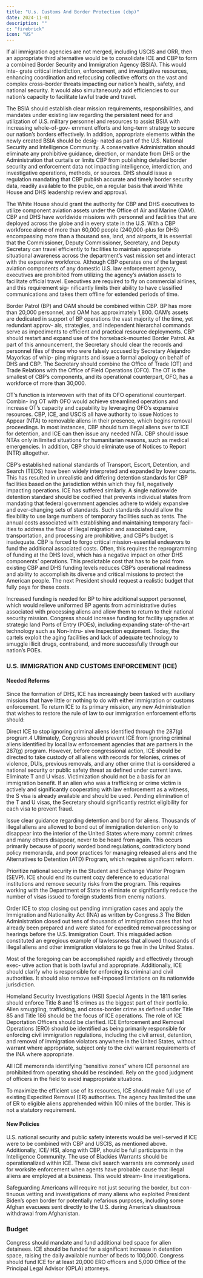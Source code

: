 ```yaml
---
title: "U.s. Customs And Border Protection (cbp)"
date: 2024-11-01
description: ""
c: "firebrick"
icon: "US"
---
```



If all immigration agencies are not merged, including USCIS and ORR, then
an appropriate third alternative would be to consolidate ICE and CBP to form
a combined Border Security and Immigration Agency (BSIA). This would inte-
grate critical interdiction, enforcement, and investigative resources, enhancing
coordination and refocusing collective efforts on the vast and complex cross-border threats impacting our nation’s health, safety, and national security. It would also simultaneously add efficiencies to our nation’s capacity to facilitate lawful
trade and travel.

The BSIA should establish clear mission requirements, responsibilities, and
mandates under existing law regarding the persistent need for and utilization of
U.S. military personnel and resources to assist BSIA with increasing whole-of-gov-
ernment efforts and long-term strategy to secure our nation’s borders effectively.
In addition, appropriate elements within the newly created BSIA should be desig-
nated as part of the U.S. National Security and Intelligence Community.
A conservative Administration should eliminate any prohibitive guidance,
direction, or mandate from DHS or the Administration that curtails or limits CBP
from publishing detailed border security and enforcement data not impacting
intelligence, interdiction, and investigative operations, methods, or sources. DHS
should issue a regulation mandating that CBP publish accurate and timely border
security data, readily available to the public, on a regular basis that avoid White
House and DHS leadership review and approval.

The White House should grant the authority for CBP and DHS executives to
utilize component aviation assets under the Office of Air and Marine (OAM). CBP
and DHS have worldwide missions with personnel and facilities that are deployed
across the globe and in every state in the U.S. With a CBP workforce alone of more
than 60,000 people (240,000-plus for DHS) encompassing more than a thousand
sea, land, and airports, it is essential that the Commissioner, Deputy Commissioner,
Secretary, and Deputy Secretary can travel efficiently to facilities to maintain
appropriate situational awareness across the department’s vast mission set and
interact with the expansive workforce. Although CBP operates one of the largest
aviation components of any domestic U.S. law enforcement agency, executives are
prohibited from utilizing the agency’s aviation assets to facilitate official travel.
Executives are required to fly on commercial airlines, and this requirement sig-
nificantly limits their ability to have classified communications and takes them
offline for extended periods of time.

Border Patrol (BP) and OAM should be combined within CBP. BP has more than
20,000 personnel, and OAM has approximately 1,800. OAM’s assets are dedicated
in support of BP operations the vast majority of the time, yet redundant approv-
als, strategies, and independent hierarchal commands serve as impediments to
efficient and practical resource deployments.
CBP should restart and expand use of the horseback-mounted Border Patrol. As
part of this announcement, the Secretary should clear the records and personnel
files of those who were falsely accused by Secretary Alejandro Mayorkas of whip-
ping migrants and issue a formal apology on behalf of DHS and CBP.
The Secretary should combine the Office of Trade (OT) and Trade Relations
with the Office of Field Operations (OFO). The OT is the smallest of CBP’s components, and its operational counterpart, OFO, has a workforce of more than 30,000.

OT’s function is interwoven with that of its OFO operational counterpart. Combin-
ing OT with OFO would achieve streamlined operations and increase OT’s capacity
and capability by leveraging OFO’s expansive resources.
CBP, ICE, and USCIS all have authority to issue Notices to Appear (NTA) to
removable aliens in their presence, which begins removal proceedings. In most
instances, CBP should turn illegal aliens over to ICE for detention, and ICE can
then issue any needed NTA. CBP should issue NTAs only in limited situations
for humanitarian reasons, such as medical emergencies. In addition, CBP should
eliminate use of Notices to Report (NTR) altogether.

CBP’s established national standards of Transport, Escort, Detention, and
Search (TEDS) have been widely interpreted and expanded by lower courts. This
has resulted in unrealistic and differing detention standards for CBP facilities based
on the jurisdiction within which they fall, negatively impacting operations. ICE has
suffered similarly. A single nationwide detention standard should be codified that
prevents individual states from mandating that federal government agencies adhere
to widely expansive and ever-changing sets of standards. Such standards should allow
the flexibility to use large numbers of temporary facilities such as tents.
The annual costs associated with establishing and maintaining temporary facil-
ities to address the flow of illegal migration and associated care, transportation,
and processing are prohibitive, and CBP’s budget is inadequate. CBP is forced to
forgo critical mission-essential endeavors to fund the additional associated costs.
Often, this requires the reprogramming of funding at the DHS level, which has a
negative impact on other DHS components’ operations. This predictable cost that
has to be paid from existing CBP and DHS funding levels reduces CBP’s operational
readiness and ability to accomplish its diverse and critical missions to protect the
American people. The next President should request a realistic budget that fully
pays for these costs.

Increased funding is needed for BP to hire additional support personnel, which
would relieve uniformed BP agents from administrative duties associated with
processing aliens and allow them to return to their national security mission.
Congress should increase funding for facility upgrades at strategic land Ports of
Entry (POEs), including expanding state-of-the-art technology such as Non-Intru-
sive Inspection equipment. Today, the cartels exploit the aging facilities and lack
of adequate technology to smuggle illicit drugs, contraband, and more successfully
through our nation’s POEs.


### U.S. IMMIGRATION AND CUSTOMS ENFORCEMENT (ICE)

#### Needed Reforms

Since the formation of DHS, ICE has increasingly been tasked with auxiliary
missions that have little or nothing to do with either immigration or customs enforcement. To return ICE to its primary mission, any new Administration that
wishes to restore the rule of law to our immigration enforcement efforts should:

Direct ICE to stop ignoring criminal aliens identified through the
287(g) program.4 Ultimately, Congress should prevent ICE from ignoring
criminal aliens identified by local law enforcement agencies that are partners
in the 287(g) program. However, before congressional action, ICE should
be directed to take custody of all aliens with records for felonies, crimes of
violence, DUIs, previous removals, and any other crime that is considered a
national security or public safety threat as defined under current laws.
Eliminate T and U visas. Victimization should not be a basis for an
immigration benefit. If an alien who was a trafficking or crime victim is
actively and significantly cooperating with law enforcement as a witness,
the S visa is already available and should be used. Pending elimination of the
T and U visas, the Secretary should significantly restrict eligibility for each
visa to prevent fraud.

Issue clear guidance regarding detention and bond for aliens.
Thousands of illegal aliens are allowed to bond out of immigration detention
only to disappear into the interior of the United States where many commit
crimes and many others disappear, never to be heard from again. This
occurs primarily because of poorly worded bond regulations, contradictory
bond policy memoranda, and poor practices for managing released
aliens and the Alternatives to Detention (ATD) Program, which requires
significant reform.

Prioritize national security in the Student and Exchange Visitor
Program (SEVP). ICE should end its current cozy deference to educational
institutions and remove security risks from the program. This requires
working with the Department of State to eliminate or significantly reduce
the number of visas issued to foreign students from enemy nations.

Order ICE to stop closing out pending immigration cases and apply
the Immigration and Nationality Act (INA) as written by Congress.3
The Biden Administration closed out tens of thousands of immigration
cases that had already been prepared and were slated for expedited removal
processing or hearings before the U.S. Immigration Court. This misguided
action constituted an egregious example of lawlessness that allowed
thousands of illegal aliens and other immigration violators to go free in the
United States.

Most of the foregoing can be accomplished rapidly and effectively through exec-
utive action that is both lawful and appropriate. Additionally, ICE should clarify
who is responsible for enforcing its criminal and civil authorities. It should also
remove self-imposed limitations on its nationwide jurisdiction.

Homeland Security Investigations (HSI) Special Agents in the 1811
series should enforce Title 8 and 18 crimes as the biggest part of their
portfolio. Alien smuggling, trafficking, and cross-border crime as defined
under Title 85 and Title 186 should be the focus of ICE operations.
The role of ICE Deportation Officers should be clarified. ICE
Enforcement and Removal Operations (ERO) should be identified as being
primarily responsible for enforcing civil immigration regulations, including
the civil arrest, detention, and removal of immigration violators anywhere
in the United States, without warrant where appropriate, subject only to the
civil warrant requirements of the INA where appropriate.


All ICE memoranda identifying “sensitive zones” where
ICE personnel are prohibited from operating should be
rescinded. Rely on the good judgment of officers in the field to avoid
inappropriate situations.

To maximize the efficient use of its resources, ICE should make full
use of existing Expedited Removal (ER) authorities. The agency has
limited the use of ER to eligible aliens apprehended within 100 miles of the
border. This is not a statutory requirement.

#### New Policies

U.S. national security and public safety interests would be well-served if ICE
were to be combined with CBP and USCIS, as mentioned above. Additionally, ICE/
HSI, along with CBP, should be full participants in the Intelligence Community.
The use of Blackies Warrants should be operationalized within ICE. These civil
search warrants are commonly used for worksite enforcement when agents have
probable cause that illegal aliens are employed at a business. This would stream-
line investigations.

Safeguarding Americans will require not just securing the border, but con-
tinuous vetting and investigations of many aliens who exploited President
Biden’s open border for potentially nefarious purposes, including some Afghan
evacuees sent directly to the U.S. during America’s disastrous withdrawal from
Afghanistan.

### Budget

Congress should mandate and fund additional bed space for alien
detainees. ICE should be funded for a significant increase in detention
space, raising the daily available number of beds to 100,000.
Congress should fund ICE for at least 20,000 ERO officers and 5,000
Office of the Principal Legal Advisor (OPLA) attorneys.
